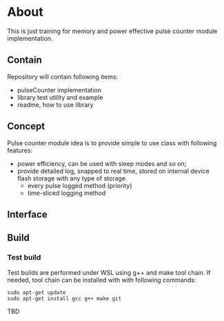 # About

This is just training for memory and power effective pulse counter module implementation.

## Contain

Repository will contain following items:
* pulseCounter implementation
* library test utility and example
* readme, how to use library

## Concept

Pulse counter module idea is to provide simple to use class with following features:
* power efficiency, can be used with sleep modes and so on;
* provide detailed log, snapped to real time, stored on internal device flash storage with any type of storage.
    * every pulse logged  method (priority)
    * time-sliced logging method

## Interface

## Build
### Test build
Test builds are performed under WSL using g++ and make tool chain.
If needed, tool chain can be installed with with following commands:
```
sudo apt-get update
sudo apt-get install gcc g++ make git
```

TBD
